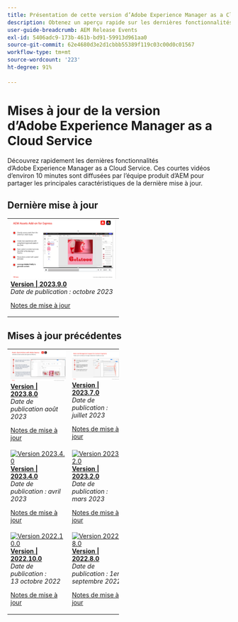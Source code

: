 ```yaml
---
title: Présentation de cette version d’Adobe Experience Manager as a Cloud Service
description: Obtenez un aperçu rapide sur les dernières fonctionnalités d’Adobe Experience Manager as a Cloud Service
user-guide-breadcrumb: AEM Release Events
exl-id: 5406adc9-173b-461b-bd91-59913d961aa0
source-git-commit: 62e4680d3e2d1cbbb55389f119c03c00d0c01567
workflow-type: tm+mt
source-wordcount: '223'
ht-degree: 91%

---
```


# Mises à jour de la version d’Adobe Experience Manager as a Cloud Service

Découvrez rapidement les dernières fonctionnalités d’Adobe Experience Manager as a Cloud Service. Ces courtes vidéos d’environ 10 minutes sont diffusées par l’équipe produit d’AEM pour partager les principales caractéristiques de la dernière mise à jour.

## Dernière mise à jour

<table style="max-width: 50%;">
  <tr>
    <td>
      <a href="2023/2023-9-0.md">
        <img alt="Version 2023.9.0" src="2023/assets/2023-9-0-thumb.png" />
      </a>
      <div>
        <a href="2023/2023-9-0.md">
          <strong>Version | 2023.9.0</strong>
          <br/>
        </a>
          <em>Date de publication : octobre 2023 </em>
      </div>
      <p>
        <a href="https://experienceleague.adobe.com/docs/experience-manager-cloud-service/content/release-notes/release-notes/release-notes-current.html?lang=fr">Notes de mise à jour</a>
      <p>
    </td>
  </tr>  
</table>

## Mises à jour précédentes

<table style="max-width: 50%;">
  <tr>
    <td>
      <a href="2023/2023-8-0.md">
        <img alt="Version 2023.8.0" src="2023/assets/2023-8-0-thumb.png" />
      </a>
      <div>
        <a href="2023/2023-8-0.md">
          <strong>Version | 2023.8.0</strong>
          <br/>
        </a>
          <em>Date de publication août 2023 </em>
      </div>
      <p>
        <a href="https://experienceleague.adobe.com/docs/experience-manager-cloud-service/content/release-notes/release-notes/release-notes-current.html?lang=fr">Notes de mise à jour</a>
      <p>
    </td>
    <td>
      <a href="2023/2023-7-0.md">
        <img alt="Version 2023.7.0" src="2023/assets/2023-7-0-thumb.png" />
      </a>
      <div>
        <a href="2023/2023-7-0.md">
          <strong>Version | 2023.7.0</strong>
          <br/>
        </a>
          <em>Date de publication : juillet 2023 </em>
      </div>
      <p>
        <a href="https://experienceleague.adobe.com/docs/experience-manager-cloud-service/content/release-notes/release-notes/release-notes-current.html?lang=fr">Notes de mise à jour</a>
      <p>
    </td>
    <td>
      <a href="2023/2023-6-0.md">
        <img alt="Version 2023.6.0" src="2023/assets/2023-6-0-thumb.png" />
      </a>
      <div>
        <a href="2023/2023-6-0.md">
          <strong>Version | 2023.6.0</strong>
          <br/>
        </a>
          <em>Date de publication : juin 2023 </em>
      </div>
      <p>
        <a href="https://experienceleague.adobe.com/docs/experience-manager-cloud-service/content/release-notes/release-notes/release-notes-current.html?lang=fr">Notes de mise à jour</a>
      <p>
    </td>
   </tr>
   <tr> 
    <td>
      <a href="2023/2023-4-0.md">
        <img alt="Version 2023.4.0" src="2023/assets/2023-4-0-thumb.png" />
      </a>
      <div>
        <a href="2023/2023-4-0.md">
          <strong>Version | 2023.4.0</strong>
          <br/>
        </a>
          <em>Date de publication : avril 2023 </em>
      </div>
      <p>
        <a href="https://experienceleague.adobe.com/docs/experience-manager-cloud-service/content/release-notes/release-notes/release-notes-current.html?lang=fr">Notes de mise à jour</a>
      <p>
    </td>
    <td>
      <a href="2023/2023-2-0.md">
        <img alt="Version 2023.2.0" src="2023/assets/2023-2-0-thumb.png" />
      </a>
      <div>
        <a href="2023/2023-2-0.md">
          <strong>Version | 2023.2.0</strong>
          <br/>
          </a>
          <em>Date de publication : mars 2023 </em>
      </div>
      <p>
        <a href="https://experienceleague.adobe.com/docs/experience-manager-cloud-service/content/release-notes/release-notes/release-notes-current.html?lang=fr">Notes de mise à jour</a>
      <p>
    </td>
    <td>
      <a href="2023/2023-1-0.md">
        <img alt="Version 2023.1.0" src="2023/assets/2023-1-0-thumb.png" />
      </a>
      <div>
        <a href="2023/2023-1-0.md">
          <strong>Version | 2023.1.0</strong>
          <br/>
        </a>
          <em>Date de publication : fév. 2023 </em>
      </div>
      <p>
        <a href="https://experienceleague.adobe.com/docs/experience-manager-cloud-service/content/release-notes/release-notes/release-notes-current.html?lang=fr">Notes de mise à jour</a>
      <p>
    </td>
     </tr>
    <tr>   
    <td>
      <a href="2022/2022-10-0.md">
        <img alt="Version 2022.10.0" src="2022/assets/2022-10-0-thumb.png" />
      </a>
      <div>
        <a href="2022/2022-10-0.md">
          <strong>Version | 2022.10.0</strong>
          <br/>
        </a>
          <em>Date de publication : 13 octobre 2022</em>
      </div>
      <p>
        <a href="https://experienceleague.adobe.com/docs/experience-manager-cloud-service/content/release-notes/release-notes/release-notes-current.html?lang=fr">Notes de mise à jour</a>
      <p>
    </td>
    <td>
      <a href="2022/2022-8-0.md">
        <img alt="Version 2022.8.0" src="2022/assets/2022-8-0-thumb.png" />
      </a>
      <div>
        <a href="2022/2022-8-0.md">
          <strong>Version | 2022.8.0</strong>
          <br/>
        </a>
          <em>Date de publication : 1er septembre 2022 </em>
      </div>
      <p>
        <a href="https://experienceleague.adobe.com/docs/experience-manager-cloud-service/content/release-notes/release-notes/release-notes-current.html?lang=fr">Notes de mise à jour</a>
      <p>
    </td>
    <td>
      <a href="2022/2022-7-0.md">
        <img alt="Version 2022.7.0" src="2022/assets/2022-7-0-thumb.png" />
      </a>
      <div>
        <a href="2022/2022-7-0.md">
          <strong>Version | 2022.7.0</strong>
          <br/>
        </a>
          <em>Date de publication : 8 août 2022 </em>
      </div>
      <p>
        <a href="https://experienceleague.adobe.com/docs/experience-manager-cloud-service/content/release-notes/release-notes/release-notes-current.html?lang=fr">Notes de mise à jour</a>
      <p>
    </td>
        </tr>
</table>
